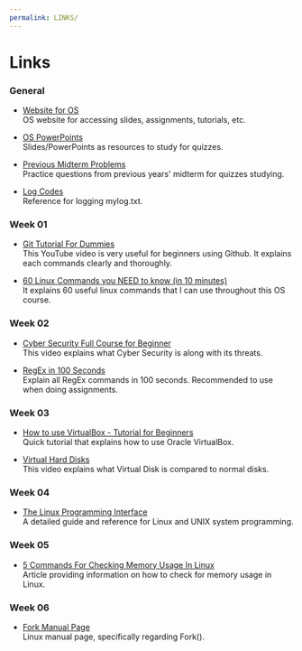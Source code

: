 ```yaml
---
permalink: LINKS/
---
```


# Links

### General

* [Website for OS](https://os.vlsm.org/#idx03)
<br> OS website for accessing slides, assignments, tutorials, etc.

* [OS PowerPoints](https://codex.cs.yale.edu/avi/os-book/OS10/slide-dir/)
<br> Slides/PowerPoints as resources to study for quizzes.

* [Previous Midterm Problems](https://rms46.vlsm.org/2/197.pdf)
<br> Practice questions from previous years' midterm for quizzes studying.

* [Log Codes](https://doit.vlsm.org/ETC/logCodes.txt)
<br> Reference for logging mylog.txt.

### Week 01

* [Git Tutorial For Dummies](https://youtu.be/mJ-qvsxPHpY?si=9XX_ZsR0LYSefZ01 "Git Tutorial For Dummies")
  <br> This YouTube video is very useful for beginners using Github. It explains each commands clearly and thoroughly.
  
* [60 Linux Commands you NEED to know (in 10 minutes)](https://youtu.be/gd7BXuUQ91w?si=bbYoV_9K9uQPtWbU "60 Linux Commands you NEED to know (in 10 minutes)")
  <br> It explains 60 useful linux commands that I can use throughout this OS course.

### Week 02

* [Cyber Security Full Course for Beginner](https://youtu.be/U_P23SqJaDc "Cyber Security Full Course for Beginner")
  <br> This video explains what Cyber Security is along with its threats.

* [RegEx in 100 Seconds](https://www.youtube.com/watch?v=sXQxhojSdZM)
  <br> Explain all RegEx commands in 100 seconds. Recommended to use when doing assignments.

### Week 03

* [How to use VirtualBox - Tutorial for Beginners](https://youtu.be/nvdnQX9UkMY?si=AmjIOJfrAb-KRbl5 "How to use VirtualBox - Tutorial for Beginners")
  <br> Quick tutorial that explains how to use Oracle VirtualBox.

* [Virtual Hard Disks](https://youtu.be/tTBt7_aACPI?si=BttvPhqFtmTvyXn1 "Virtual Hard Disks")
  <br> This video explains what Virtual Disk is compared to normal disks.

### Week 04

* [The Linux Programming Interface](https://man7.org/tlpi/ "The Linux Programming Interface")
  <br> A detailed guide and reference for Linux and UNIX system programming.

### Week 05

* [5 Commands For Checking Memory Usage In Linux](https://www.linuxfoundation.org/blog/blog/classic-sysadmin-linux-101-5-commands-for-checking-memory-usage-in-linux "5 Commands For Checking Memory Usage In Linux")
<br> Article providing information on how to check for memory usage in Linux.

### Week 06

* [Fork Manual Page](https://man7.org/linux/man-pages/man2/fork.2.html "Fork Manual Page")
<br> Linux manual page, specifically regarding Fork().


